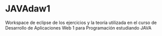 # JAVAdaw1
Workspace de eclipse de los ejercicios y la teoría utilizada en el curso de Desarrollo de Aplicaciones Web 1 para Programación estudiando JAVA
